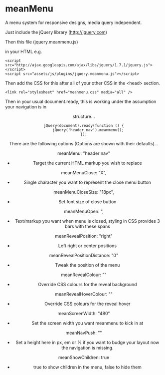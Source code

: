 meanMenu
===========

A menu system for responsive designs, media query independent.

Just include the jQuery library (http://jquery.com)

Then this file (jquery.meanmenu.js)

in your HTML e.g.

    <script src="http://ajax.googleapis.com/ajax/libs/jquery/1.7.1/jquery.js"></script> 
    <script src="assets/js/plugins/jquery.meanmenu.js"></script> 
    
Then add the CSS for this after all of your other CSS in the &lt;head&gt; section.

	<link rel="stylesheet" href="meanmenu.css" media="all" />

Then in your usual document.ready, this is working under the assumption your navigation is in <header><nav> structure...

    jQuery(document).ready(function () {
    	jQuery('header nav').meanmenu();
    });

There are the following options (Options are shown with their defaults)...

meanMenu: "header nav"
- Target the current HTML markup you wish to replace

meanMenuClose: "X", 
- Single character you want to represent the close menu button

meanMenuCloseSize: "18px", 
- Set font size of close button

meanMenuOpen: "<span /><span /><span />, 
- Text/markup you want when menu is closed, styling in CSS provides 3 bars with these spans

meanRevealPosition: "right"
- Left right or center positions

meanRevealPositionDistance: "0"
- Tweak the position of the menu

meanRevealColour: ""
- Override CSS colours for the reveal background

meanRevealHoverColour: ""
- Override CSS colours for the reveal hover
 
meanScreenWidth: "480"
- Set the screen width you want meanmenu to kick in at

meanNavPush: ""
- Set a height here in px, em or % if you want to budge your layout now the navigation is missing.

meanShowChildren: true
- true to show children in the menu, false to hide them
